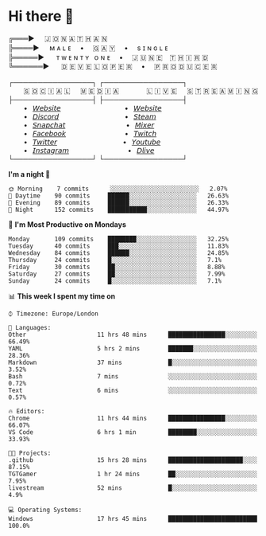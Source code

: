 # Hi there 👋

╔═══►⠀⠀🇯 🇴 🇳 🇦 🇹 🇭 🇦 🇳\
╠════►⠀⠀ᴍ ᴀ ʟ ᴇ ⠀ • ⠀ 🇬 🇦 🇾 ⠀ • ⠀ s ɪ ɴ ɢ ʟ ᴇ\
╠═════►⠀⠀ ᴛ ᴡ ᴇ ɴ ᴛ ʏ⠀ᴏ ɴ ᴇ ⠀ • ⠀ 🇯 🇺 🇳 🇪 ⠀🇹 🇭 🇮 🇷 🇩\
╚══════►⠀⠀ 🇩 🇪 🇻 🇪 🇱 🇴 🇵 🇪 🇷 ⠀ • ⠀ 🇵 🇷 🇴 🇩 🇺 🇨 🇪 🇷

┌────────────────┐ ┌────────────────┐\
⠀⠀⠀🇸 🇴 🇨 🇮 🇦 🇱⠀⠀🇲 🇪 🇩 🇮 🇦⠀⠀⠀ ⠀⠀🇱 🇮 🇻 🇪⠀⠀🇸 🇹 🇷 🇪 🇦 🇲 🇮 🇳 🇬\
├────────────────┤ ├────────────────┤\
⠀⠀⠀•⠀[𝘞𝘦𝘣𝘴𝘪𝘵𝘦](https://tgtgamer.live/) ⠀⠀⠀ ⠀⠀⠀ ⠀⠀⠀ ⠀⠀•⠀[𝘞𝘦𝘣𝘴𝘪𝘵𝘦](https://tgtgamer.live/)\
⠀⠀⠀•⠀[𝘋𝘪𝘴𝘤𝘰𝘳𝘥](https://discord.com/invite/P5DwgzN) ⠀⠀⠀ ⠀⠀⠀ ⠀⠀⠀ ⠀⠀ •⠀[𝘚𝘵𝘦𝘢𝘮](https://steamcommunity.com/broadcast/watch/76561198043223313)\
⠀⠀⠀•⠀[𝘚𝘯𝘢𝘱𝘤𝘩𝘢𝘵](https://snapchat.com/add/tgtgamer) ⠀⠀⠀ ⠀⠀⠀ ⠀⠀⠀ ⠀ •⠀[𝘔𝘪𝘹𝘦𝘳](https://mixer.com/tgtgamer)\
⠀⠀⠀•⠀[𝘍𝘢𝘤𝘦𝘣𝘰𝘰𝘬](https://fb.me/jonathan.stevens.144) ⠀⠀⠀ ⠀⠀⠀ ⠀⠀⠀ ⠀•⠀[𝘛𝘸𝘪𝘵𝘤𝘩](https://www.twitch.tv/tgtgamer)\
⠀⠀⠀•⠀[𝘛𝘸𝘪𝘵𝘵𝘦𝘳](https://twitter.com/tgtgamer) ⠀⠀⠀ ⠀⠀⠀ ⠀⠀⠀ ⠀⠀ •⠀[𝘠𝘰𝘶𝘵𝘶𝘣𝘦](https://www.youtube.com/channel/UCmMsdBHE1inAoY72o2ZuEqg/live)\
⠀⠀⠀•⠀[𝘐𝘯𝘴𝘵𝘢𝘨𝘳𝘢𝘮](https://www.instagram.com/tgtgamer) ⠀⠀⠀ ⠀⠀⠀ ⠀⠀⠀ ⠀•⠀[𝘋𝘭𝘪𝘷𝘦](https://dlive.tv/TGTGamer)\
└────────────────┘ └────────────────┘

<!--START_SECTION:waka-->
**I'm a night 🦉** 

```text
🌞 Morning    7 commits      ░░░░░░░░░░░░░░░░░░░░░░░░░   2.07% 
🌆 Daytime    90 commits     ██████░░░░░░░░░░░░░░░░░░░   26.63% 
🌃 Evening    89 commits     ██████░░░░░░░░░░░░░░░░░░░   26.33% 
🌙 Night      152 commits    ███████████░░░░░░░░░░░░░░   44.97%

```
📅 **I'm Most Productive on Mondays** 

```text
Monday       109 commits    ████████░░░░░░░░░░░░░░░░░   32.25% 
Tuesday      40 commits     ███░░░░░░░░░░░░░░░░░░░░░░   11.83% 
Wednesday    84 commits     ██████░░░░░░░░░░░░░░░░░░░   24.85% 
Thursday     24 commits     █░░░░░░░░░░░░░░░░░░░░░░░░   7.1% 
Friday       30 commits     ██░░░░░░░░░░░░░░░░░░░░░░░   8.88% 
Saturday     27 commits     ██░░░░░░░░░░░░░░░░░░░░░░░   7.99% 
Sunday       24 commits     █░░░░░░░░░░░░░░░░░░░░░░░░   7.1%

```


📊 **This week I spent my time on** 

```text
⌚︎ Timezone: Europe/London

💬 Languages: 
Other                    11 hrs 48 mins      ████████████████░░░░░░░░░   66.49% 
YAML                     5 hrs 2 mins        ███████░░░░░░░░░░░░░░░░░░   28.36% 
Markdown                 37 mins             █░░░░░░░░░░░░░░░░░░░░░░░░   3.52% 
Bash                     7 mins              ░░░░░░░░░░░░░░░░░░░░░░░░░   0.72% 
Text                     6 mins              ░░░░░░░░░░░░░░░░░░░░░░░░░   0.57%

🔥 Editors: 
Chrome                   11 hrs 44 mins      ████████████████░░░░░░░░░   66.07% 
VS Code                  6 hrs 1 min         ████████░░░░░░░░░░░░░░░░░   33.93%

🐱‍💻 Projects: 
.github                  15 hrs 28 mins      █████████████████████░░░░   87.15% 
TGTGamer                 1 hr 24 mins        ██░░░░░░░░░░░░░░░░░░░░░░░   7.95% 
livestream               52 mins             █░░░░░░░░░░░░░░░░░░░░░░░░   4.9%

💻 Operating Systems: 
Windows                  17 hrs 45 mins      █████████████████████████   100.0%

```


<!--END_SECTION:waka-->
